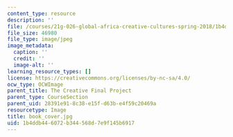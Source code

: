 ```yaml
---
content_type: resource
description: ''
file: /courses/21g-026-global-africa-creative-cultures-spring-2018/1b4ddb446072b344568d7e9f145b6917_book_cover.jpg
file_size: 46980
file_type: image/jpeg
image_metadata:
  caption: ''
  credit: ''
  image-alt: ''
learning_resource_types: []
license: https://creativecommons.org/licenses/by-nc-sa/4.0/
ocw_type: OCWImage
parent_title: The Creative Final Project
parent_type: CourseSection
parent_uid: 28391e91-8c38-e15f-d63b-e4f59c20469a
resourcetype: Image
title: book_cover.jpg
uid: 1b4ddb44-6072-b344-568d-7e9f145b6917
---
```

